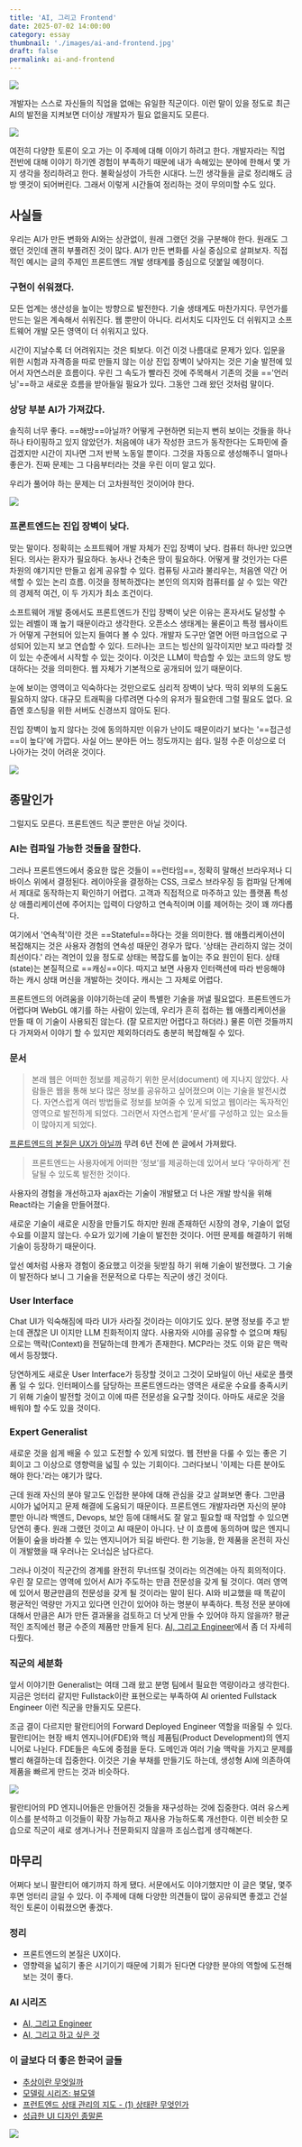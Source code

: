 ```yaml
---
title: 'AI, 그리고 Frontend'
date: 2025-07-02 14:00:00
category: essay
thumbnail: './images/ai-and-frontend.jpg'
draft: false
permalink: ai-and-frontend
---
```


![](./images/ai-and-frontend.jpg)

개발자는 스스로 자신들의 직업을 없애는 유일한 직군이다. 이런 말이 있을 정도로 최근 AI의 발전을 지켜보면 더이상 개발자가 필요 없을지도 모른다. 

![](./images/ai-and-frontend-1-start.jpeg)

여전히 다양한 토론이 오고 가는 이 주제에 대해 이야기 하려고 한다. 개발자라는 직업 전반에 대해 이야기 하기엔 경험이 부족하기 때문에 내가 속해있는 분야에 한해서 몇 가지 생각을 정리하려고 한다. 불확실성이 가득한 시대다. 느낀 생각들을 글로 정리해도 금방 옛것이 되어버린다. 그래서 이렇게 시간들여 정리하는 것이 무의미할 수도 있다.

## 사실들
우리는 AI가 만든 변화와 AI와는 상관없이, 원래 그랬던 것을 구분해야 한다. 원래도 그랬던 것인데 괜히 부풀려진 것이 많다. AI가 만든 변화를 사실 중심으로 살펴보자. 직접적인 예시는 글의 주제인 프론트엔드 개발 생태계를 중심으로 덧붙일 예정이다.

### 구현이 쉬워졌다.
모든 업계는 생산성을 높이는 방향으로 발전한다. 기술 생태계도 마찬가지다. 무언가를 만드는 일은 계속해서 쉬워진다. 웹 뿐만이 아니다. 리서치도 디자인도 더 쉬워지고 소프트웨어 개발 모든 영역이 더 쉬워지고 있다.

시간이 지날수록 더 어려워지는 것은 퇴보다. 이건 이것 나름대로 문제가 있다. 입문을 위한 시험과 자격증을 따로 만들지 않는 이상 진입 장벽이 낮아지는 것은 기술 발전에 있어서 자연스러운 흐름이다. 우린 그 속도가 빨라진 것에 주목해서 기존의 것을 =='언러닝'==하고 새로운 흐름을 받아들일 필요가 있다. 그동안 그래 왔던 것처럼 말이다.

### 상당 부분 AI가 가져갔다.
솔직히 너무 좋다. ==해방==아닐까? 어떻게 구현하면 되는지 뻔히 보이는 것들을 하나 하나 타이핑하고 있지 않았던가. 처음에야 내가 작성한 코드가 동작한다는 도파민에 즐겁겠지만 시간이 지나면 그저 반복 노동일 뿐이다. 그것을 자동으로 생성해주니 얼마나 좋은가. 진짜 문제는 그 다음부터라는 것을 우린 이미 알고 있다.

우리가 풀어야 하는 문제는 더 고차원적인 것이어야 한다.

![](./images/ai-and-frontend-2-tweet.jpeg)

### 프론트엔드는 진입 장벽이 낮다.
맞는 말이다. 정확히는 소프트웨어 개발 자체가 진입 장벽이 낮다. 컴퓨터 하나만 있으면 된다. 의사는 환자가 필요하다. 농사나 건축은 땅이 필요하다. 어떻게 팔 것인가는 다른 차원의 얘기지만 만들고 쉽게 공유할 수 있다. 컴퓨팅 사고라 불리우는, 처음엔 약간 어색할 수 있는 논리 흐름. 이것을 정복하겠다는 본인의 의지와 컴퓨터를 살 수 있는 약간의 경제적 여건, 이 두 가지가 최소 조건이다.

소프트웨어 개발 중에서도 프론트엔드가 진입 장벽이 낮은 이유는 혼자서도 달성할 수 있는 레벨이 꽤 높기 때문이라고 생각한다. 오픈소스 생태계는 물론이고 특정 웹사이트가 어떻게 구현되어 있는지 들여다 볼 수 있다. 개발자 도구만 열면 어떤 마크업으로 구성되어 있는지 보고 연습할 수 있다. 드러나는 코드는 빙산의 일각이지만 보고 따라할 것이 있는 수준에서 시작할 수 있는 것이다. 이것은 LLM이 학습할 수 있는 코드의 양도 방대하다는 것을 의미한다. 웹 자체가 기본적으로 공개되어 있기 때문이다. 

눈에 보이는 영역이고 익숙하다는 것만으로도 심리적 장벽이 낮다. 딱히 외부의 도움도 필요하지 않다. 대규모 트래픽을 다루려면 다수의 유저가 필요한데 그럴 필요도 없다. 요즘엔 호스팅을 위한 서버도 신경쓰지 않아도 된다.

진입 장벽이 높지 않다는 것에 동의하지만 이유가 난이도 때문이라기 보다는 '==접근성==이 높다'에 가깝다. 사실 어느 분야든 어느 정도까지는 쉽다. 일정 수준 이상으로 더 나아가는 것이 어려운 것이다.

![](./images/ai-and-frontend-3-hard_user.jpg)

## 종말인가
그럴지도 모른다. 프론트엔드 직군 뿐만은 아닐 것이다.

### AI는 컴파일 가능한 것들을 잘한다.
그러나 프론트엔드에서 중요한 많은 것들이 ==런타임==, 정확히 말해선 브라우저나 디바이스 위에서 결정된다. 레이아웃을 결정하는 CSS, 크로스 브라우징 등 컴파일 단계에서 제대로 동작하는지 확인하기 어렵다. 고객과 직접적으로 마주하고 있는 플랫폼 특성상 애플리케이션에 주어지는 입력이 다양하고 연속적이며 이를 제어하는 것이 꽤 까다롭다.

여기에서 '연속적'이란 것은 ==Stateful==하다는 것을 의미한다. 웹 애플리케이션이 복잡해지는 것은 사용자 경험의 연속성 때문인 경우가 많다. '상태는 관리하지 않는 것이 최선이다.' 라는 격언이 있을 정도로 상태는 복잡도를 높이는 주요 원인이 된다. 상태(state)는 본질적으로 ==캐싱==이다. 따지고 보면 사용자 인터랙션에 따라 반응해야 하는 캐시 상태 머신을 개발하는 것이다. 캐시는 그 자체로 어렵다.

프론트엔드의 어려움을 이야기하는데 굳이 특별한 기술을 꺼낼 필요없다. 프론트엔드가 어렵다며 WebGL 얘기를 하는 사람이 있는데, 우리가 흔히 접하는 웹 애플리케이션을 만들 때 이 기술이 사용되진 않는다. (잘 모르지만 어렵다고 하더라.) 물론 이런 것들까지 다 가져와서 이야기 할 수 있지만 제외하더라도 충분히 복잡해질 수 있다.

### 문서

> 본래 웹은 어떠한 정보를 제공하기 위한 문서(document) 에 지나지 않았다. 사람들은 웹을 통해 보다 많은 정보를 공유하고 싶어졌으며 이는 기술을 발전시켰다. 자연스럽게 여러 방법들로 정보를 보여줄 수 있게 되었고 웹이라는 독자적인 영역으로 발전하게 되었다. 그러면서 자연스럽게 ‘문서’를 구성하고 있는 요소들이 많아지게 되었다.

[프론트엔드의 본질은 UX가 아닐까](https://jbee.io/articles/essay/%ED%94%84%EB%A1%A0%ED%8A%B8%EC%97%94%EB%93%9C%EC%9D%98%20%EB%B3%B8%EC%A7%88%EC%9D%80%20UX%EA%B0%80%20%EC%95%84%EB%8B%90%EA%B9%8C) 무려 6년 전에 쓴 글에서 가져왔다.

> 프론트엔드는 사용자에게 어떠한 ‘정보’를 제공하는데 있어서 보다 ‘우아하게’ 전달될 수 있도록 발전한 것이다.

사용자의 경험을 개선하고자 ajax라는 기술이 개발됐고 더 나은 개발 방식을 위해 React라는 기술을 만들어졌다. 

새로운 기술이 새로운 시장을 만들기도 하지만 원래 존재하던 시장의 경우, 기술이 없덩 수요를 이끌지 않는다. 수요가 있기에 기술이 발전한 것이다. 어떤 문제를 해결하기 위해 기술이 등장하기 때문이다.

앞선 예처럼 사용자 경험이 중요했고 이것을 뒷받침 하기 위해 기술이 발전했다. 그 기술이 발전하다 보니 그 기술을 전문적으로 다루는 직군이 생긴 것이다.

### User Interface
Chat UI가 익숙해짐에 따라 UI가 사라질 것이라는 이야기도 있다. 분명 정보를 주고 받는데 괜찮은 UI 이지만 LLM 친화적이지 않다. 사용자와 시야를 공유할 수 없으며 채팅으로는 맥락(Context)을 전달하는데 한계가 존재한다. MCP라는 것도 이와 같은 맥락에서 등장했다.

당연하게도 새로운 User Interface가 등장할 것이고 그것이 모바일이 아닌 새로운 플랫폼 일 수 있다. 인터페이스를 담당하는 프론트엔드라는 영역은 새로운 수요를 충족시키기 위해 기술이 발전할 것이고 이에 따른 전문성을 요구할 것이다. 아마도 새로운 것을 배워야 할 수도 있을 것이다.

### Expert Generalist
새로운 것을 쉽게 배울 수 있고 도전할 수 있게 되었다. 웹 전반을 다룰 수 있는 좋은 기회이고 그 이상으로 영향력을 넓힐 수 있는 기회이다. 그러다보니 '이제는 다른 분야도 해야 한다.'라는 얘기가 많다.

근데 원래 자신의 분야 말고도 인접한 분야에 대해 관심을 갖고 살펴보면 좋다. 그만큼 시야가 넓어지고 문제 해결에 도움되기 때문이다. 프론트엔드 개발자라면 자신의 분야 뿐만 아니라 백엔드, Devops, 보안 등에 대해서도 잘 알고 필요할 때 작업할 수 있으면 당연히 좋다. 원래 그랬던 것이고 AI 때문이 아니다. 난 이 흐름에 동의하며 많은 엔지니어들이 숲을 바라볼 수 있는 엔지니어가 되길 바란다. 한 기능을, 한 제품을 온전히 자신이 개발했을 때 우러나는 오너십은 남다르다.

그러나 이것이 직군간의 경계를 완전히 무너뜨릴 것이라는 의견에는 아직 회의적이다. 우린 잘 모르는 영역에 있어서 AI가 주도하는 만큼 전문성을 갖게 될 것이다. 여러 영역에 있어서 평균만큼의 전문성을 갖게 될 것이라는 말이 된다. AI와 비교했을 때 똑같이 평균적인 역량만 가지고 있다면 인간이 있어야 하는 명분이 부족하다. 특정 전문 분야에 대해서 만큼은 AI가 만든 결과물을 검토하고 더 낫게 만들 수 있어야 하지 않을까? 평균적인 조직에선 평균 수준의 제품만 만들게 된다. [AI, 그리고 Engineer](https://jbee.io/articles/essay/ai-and-engineer)에서 좀 더 자세히 다뤘다.

### 직군의 세분화
앞서 이야기한 Generalist는 여태 그래 왔고 분명 팀에서 필요한 역량이라고 생각한다. 지금은 엉터리 같지만 Fullstack이란 표현으로는 부족하여 AI oriented Fullstack Engineer 이런 직군을 만들지도 모른다.

조금 결이 다르지만 팔란티어의 Forward Deployed Engineer 역할을 떠올릴 수 있다. 팔란티어는 현장 배치 엔지니어(FDE)와 핵심 제품팀(Product Development)의 엔지니어로 나뉜다. FDE들은 속도에 중점을 둔다. 도메인과 여러 기술 맥락을 가지고 문제를 빨리 해결하는데 집중한다. 이것은 기술 부채를 만들기도 하는데, 생성형 AI에 의존하여 제품을 빠르게 만드는 것과 비슷하다.

![](./images/ai-and-frontend-4-fast.jpeg)

팔란티어의 PD 엔지니어들은 만들어진 것들을 재구성하는 것에 집중한다. 여러 유스케이스를 분석하고 이것들이 확장 가능하고 재사용 가능하도록 개선한다. 이런 비슷한 모습으로 직군이 새로 생겨나거나 전문화되지 않을까 조심스럽게 생각해본다.

## 마무리
어쩌다 보니 팔란티어 얘기까지 하게 됐다. 서문에서도 이야기했지만 이 글은 몇달, 몇주 후면 엉터리 글일 수 있다. 이 주제에 대해 다양한 의견들이 많이 공유되면 좋겠고 건설적인 토론이 이뤄졌으면 좋겠다.

### 정리
- 프론트엔드의 본질은 UX이다.
- 영향력을 넓히기 좋은 시기이기 때문에 기회가 된다면 다양한 분야의 역할에 도전해보는 것이 좋다.

### AI 시리즈
- [AI, 그리고 Engineer](https://jbee.io/articles/essay/ai-and-engineer)
- [AI, 그리고 하고 싶은 것](https://jbee.io/articles/essay/what-i-want-to-do-and-ai)

### 이 글보다 더 좋은 한국어 글들
- [추상이란 무엇일까](https://evan-moon.github.io/2023/01/15/what-is-abstract/)
- [모델링 시리즈: 뷰모델](https://kciter.so/posts/modeling-series-view-model/)
- [프런트엔드 상태 관리의 지도 - (1) 상태란 무엇인가](https://twinstae.github.io/map-of-frontend-state-management-1/)
- [성급한 UI 디자인 종말론](https://wiki.g15e.com/pages/Premature%20death%20of%20UI%20design)

![](./images/ai-and-frontend-5-finish.png)
